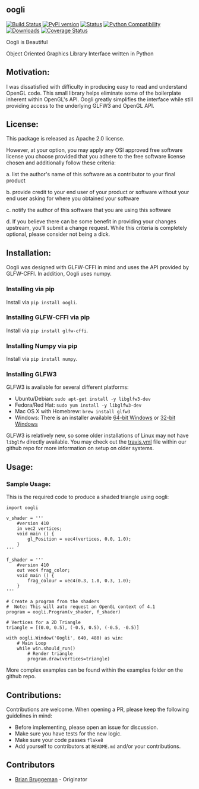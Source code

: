 oogli
---------
[![Build Status](https://travis-ci.org/brianbruggeman/oogli.svg)](https://travis-ci.org/brianbruggeman/oogli)
[![PyPI version](https://img.shields.io/pypi/v/oogli.svg)](https://pypi.python.org/pypi/oogli)
[![Status](https://img.shields.io/pypi/status/oogli.svg)](https://pypi.python.org/pypi/oogli)
[![Python Compatibility](https://img.shields.io/pypi/pyversions/oogli.svg)](https://pypi.python.org/pypi/oogli)
[![Downloads](https://img.shields.io/pypi/dm/oogli.svg?period=week)](https://pypi.python.org/pypi/oogli)
[![Coverage Status](https://coveralls.io/repos/brianbruggeman/oogli/badge.svg?branch=develop&service=github)](https://coveralls.io/github/brianbruggeman/oogli?branch=develop)

Oogli is Beautiful

Object Oriented Graphics Library Interface written in Python

## Motivation:

I was dissatisfied with difficulty in producing easy to read and understand
OpenGL code.  This small library helps eliminate some of the boilerplate
inherent within OpenGL's API.  Oogli greatly simplifies the interface
while still providing access to the underlying GLFW3 and OpenGL API.

## License:

This package is released as Apache 2.0 license.

However, at your option, you may apply any OSI approved free software
license you choose provided that you adhere to the free software license
chosen and additionally follow these criteria:

 a. list the author's name of this software as a contributor to your
    final product

 b. provide credit to your end user of your product or software without
    your end user asking for where you obtained your software

 c. notify the author of this software that you are using this software

 d. If you believe there can be some benefit in providing your changes
    upstream, you'll submit a change request.  While this criteria is
    completely optional, please consider not being a dick.

## Installation:

Oogli was designed with GLFW-CFFI in mind and uses the API provided by
GLFW-CFFI.  In addition, Oogli uses numpy.

### Installing via pip

Install via `pip install oogli`.

### Installing GLFW-CFFI via pip

Install via `pip install glfw-cffi`.

### Installing Numpy via pip

Install via `pip install numpy`.

### Installing GLFW3

GLFW3 is available for several different platforms:

- Ubuntu/Debian: `sudo apt-get install -y libglfw3-dev`
- Fedora/Red Hat: `sudo yum install -y libglfw3-dev`
- Mac OS X with Homebrew: `brew install glfw3`
- Windows: There is an installer available
  [64-bit Windows](https://github.com/glfw/glfw/releases/download/3.1.2/glfw-3.1.2.bin.WIN64.zip) or
  [32-bit Windows](https://github.com/glfw/glfw/releases/download/3.1.2/glfw-3.1.2.bin.WIN32.zip)

GLFW3 is relatively new, so some older installations of Linux may not have
`libglfw` directly available.  You may check out the [travis.yml](https://github.com/brianbruggeman/glfw-cffi/blob/master/.travis.yml#L34-L52)
file within our github repo for more information on setup on older systems.

## Usage:

### Sample Usage:

This is the required code to produce a shaded triangle using oogli:

    import oogli

    v_shader = '''
        #version 410
        in vec2 vertices;
        void main () {
            gl_Position = vec4(vertices, 0.0, 1.0);
        }
    '''

    f_shader = '''
        #version 410
        out vec4 frag_color;
        void main () {
            frag_colour = vec4(0.3, 1.0, 0.3, 1.0);
        }
    '''

    # Create a program from the shaders
    #  Note: This will auto request an OpenGL context of 4.1
    program = oogli.Program(v_shader, f_shader)

    # Vertices for a 2D Triangle
    triangle = [(0.0, 0.5), (-0.5, 0.5), (-0.5, -0.5)]

    with oogli.Window('Oogli', 640, 480) as win:
        # Main Loop
        while win.should_run()
            # Render triangle
            program.draw(vertices=triangle)

More complex examples can be found within the examples folder on the github repo.


## Contributions:

Contributions are welcome. When opening a PR, please keep the following guidelines in mind:

- Before implementing, please open an issue for discussion.
- Make sure you have tests for the new logic.
- Make sure your code passes `flake8`
- Add yourself to contributors at `README.md` and/or  your contributions.

## Contributors

* [Brian Bruggeman](https://github.com/brianbruggeman) - Originator

